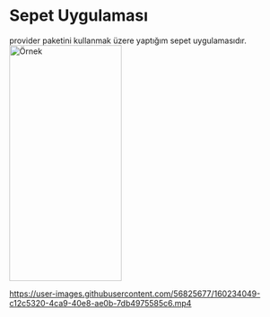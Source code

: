 <h1>Sepet Uygulaması</h1>
provider paketini kullanmak üzere yaptığım sepet uygulamasıdır.


<img src="https://user-images.githubusercontent.com/56825677/148063903-9e985f40-6048-4aa5-bb53-ddd62b4cecb7.png" alt="Örnek" width="200" height="420">



https://user-images.githubusercontent.com/56825677/160234049-c12c5320-4ca9-40e8-ae0b-7db4975585c6.mp4


